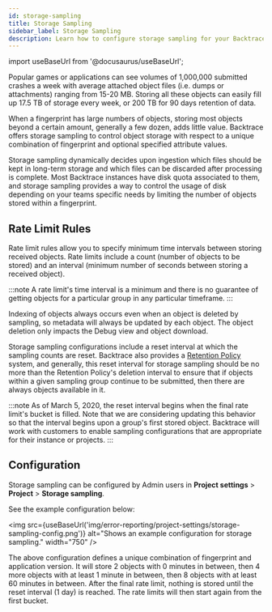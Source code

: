 ```yaml
---
id: storage-sampling
title: Storage Sampling
sidebar_label: Storage Sampling
description: Learn how to configure storage sampling for your Backtrace instance to limit disk usage.
---
```


import useBaseUrl from '@docusaurus/useBaseUrl';

Popular games or applications can see volumes of 1,000,000 submitted crashes a week with average attached object files (i.e. dumps or attachments) ranging from 15-20 MB. Storing all these objects can easily fill up 17.5 TB of storage every week, or 200 TB for 90 days retention of data.

When a fingerprint has large numbers of objects, storing most objects beyond a certain amount, generally a few dozen, adds little value. Backtrace offers storage sampling to control object storage with respect to a unique combination of fingerprint and optional specified attribute values. 

Storage sampling dynamically decides upon ingestion which files should be kept in long-term storage and which files can be discarded after processing is complete. Most Backtrace instances have disk quota associated to them, and storage sampling provides a way to control the usage of disk depending on your teams specific needs by limiting the number of objects stored within a fingerprint.


## Rate Limit Rules

Rate limit rules allow you to specify minimum time intervals between storing received objects. Rate limits include a count (number of objects to be stored) and an interval (minimum number of seconds between storing a received object). 

:::note
A rate limit's time interval is a minimum and there is no guarantee of getting objects for a particular group in any particular timeframe.
:::

Indexing of objects always occurs even when an object is deleted by sampling, so metadata will always be updated by each object. The object deletion only impacts the Debug view and object download.

Storage sampling configurations include a reset interval at which the sampling counts are reset. Backtrace also provides a [Retention Policy](/error-reporting/project-setup/data-retention) system, and generally, this reset interval for storage sampling should be no more than the Retention Policy's deletion interval to ensure that if objects within a given sampling group continue to be submitted, then there are always objects available in it.

:::note
As of March 5, 2020, the reset interval begins when the final rate limit's bucket is filled. Note that we are considering updating this behavior so that the interval begins upon a group's first stored object. Backtrace will work with customers to enable sampling configurations that are appropriate for their instance or projects.
:::

## Configuration

Storage sampling can be configured by Admin users in **Project settings** > **Project** > **Storage sampling**. 

See the example configuration below:

<img src={useBaseUrl('img/error-reporting/project-settings/storage-sampling-config.png')} alt="Shows an example configuration for storage sampling." width="750" />

The above configuration defines a unique combination of fingerprint and application version. It will store 2 objects with 0 minutes in between, then 4 more objects with at least 1 minute in between, then 8 objects with at least 60 minutes in between. After the final rate limit, nothing is stored until the reset interval (1 day) is reached. The rate limits will then start again from the first bucket.